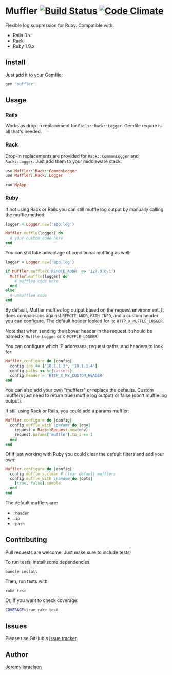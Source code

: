 Muffler [![Build Status](https://secure.travis-ci.org/jisraelsen/muffler.png?branch=master)](http://travis-ci.org/jisraelsen/muffler) [![Code Climate](https://codeclimate.com/badge.png)](https://codeclimate.com/github/jisraelsen/muffler)
========

Flexible log suppression for Ruby. Compatible with:

 * Rails 3.x
 * Rack
 * Ruby 1.9.x

Install
-------

Just add it to your Gemfile:

```ruby
gem 'muffler'
```

Usage
-----

### Rails

Works as drop-in replacement for `Rails::Rack::Logger`.  Gemfile require
is all that's needed.

### Rack

Drop-in replacements are provided for `Rack::CommonLogger` and
`Rack::Logger`.  Just add them to your middleware stack.

```ruby
use Muffler::Rack::CommonLogger
use Muffler::Rack::Logger

run MyApp
```

### Ruby

If not using Rack or Rails you can still muffle log output by manually
calling the muffle method:

```ruby
logger = Logger.new('app.log')

Muffler.muffle(logger) do
  # your custom code here
end
```

You can still take advantage of conditional muffling as well:

```ruby
logger = Logger.new('app.log')

if Muffler.muffle?('REMOTE_ADDR' => '127.0.0.1')
  Muffler.muffle(logger) do
    # muffled code here
  end
else
  # unmuffled code
end
```

By default, Muffler muffles log output based on the request environment.
It does comparisons against `REMOTE_ADDR`, `PATH_INFO`, and a custom
header you can configure.  The default header looked for is: 
`HTTP_X_MUFFLE_LOGGER`.

Note that when sending the abover header in the request it should be
named `X-Muffle-Logger` or `X-MUFFLE-LOGGER`.

You can configure which IP addresses, request paths, and headers to look
for:

```ruby
Muffler.configure do |config|
  config.ips += ['10.1.1.3', '10.1.1.4']
  config.paths << %r{/assets}
  config.header = 'HTTP_X_MY_CUSTOM_HEADER'
end
```

You can also add your own "mufflers" or replace the defaults.  Custom
mufflers just need to return true (muffle log output) or false (don't
muffle log output).

If still using Rack or Rails, you could add a params muffler:

```ruby
Muffler.configure do |config|
  config.muffle_with :params do |env|
    request = Rack::Request.new(env)
    request.params['muffle'].to_i == 1
  end
end
```

Of if just working with Ruby you could clear the default filters and add
your own:

```ruby
Muffler.configure do |config|
  config.mufflers.clear # clear default mufflers
  config.muffle_with :random do |opts|
    [true, false].sample
  end
end
```

The default mufflers are:

  * `:header`
  * `:ip`
  * `:path`

Contributing
------------

Pull requests are welcome.  Just make sure to include tests!

To run tests, install some dependencies:

```bash
bundle install
```

Then, run tests with:

```bash
rake test
```

Or, If you want to check coverage:

```bash
COVERAGE=true rake test
```

Issues
------

Please use GitHub's [issue tracker](http://github.com/jisraelsen/muffler/issues).

Author
------

[Jeremy Israelsen](http://github.com/jisraelsen)

